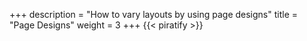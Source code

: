 +++
description = "How to vary layouts by using page designs"
title = "Page Designs"
weight = 3
+++
{{< piratify >}}
